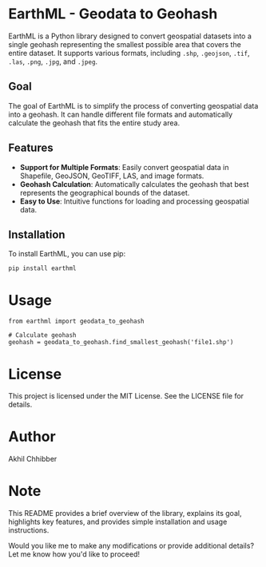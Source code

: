 # EarthML - Geodata to Geohash

EarthML is a Python library designed to convert geospatial datasets into a single geohash representing the smallest possible area that covers the entire dataset. It supports various formats, including `.shp`, `.geojson`, `.tif`, `.las`, `.png`, `.jpg`, and `.jpeg`.

## Goal

The goal of EarthML is to simplify the process of converting geospatial data into a geohash. It can handle different file formats and automatically calculate the geohash that fits the entire study area.

## Features

- **Support for Multiple Formats**: Easily convert geospatial data in Shapefile, GeoJSON, GeoTIFF, LAS, and image formats.
- **Geohash Calculation**: Automatically calculates the geohash that best represents the geographical bounds of the dataset.
- **Easy to Use**: Intuitive functions for loading and processing geospatial data.

## Installation

To install EarthML, you can use pip:

```
pip install earthml
```





# Usage

```
from earthml import geodata_to_geohash

# Calculate geohash
geohash = geodata_to_geohash.find_smallest_geohash('file1.shp')
```





# License
This project is licensed under the MIT License. See the LICENSE file for details.





# Author
Akhil Chhibber






# Note
This README provides a brief overview of the library, explains its goal, highlights key features, and provides simple installation and usage instructions.

Would you like me to make any modifications or provide additional details? Let me know how you'd like to proceed!

